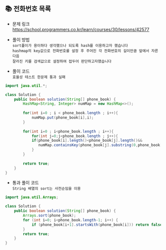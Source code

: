 
## 📚 전화번호 목록
- 문제 링크
  <br /> https://school.programmers.co.kr/learn/courses/30/lessons/42577
  
- 풀이 방법
  <br /> `sort풀이가 용이하다 생각했으나 되도록 hash를 이용하고자 했습니다`
  <br /> `hashmap의 key값으로 전화번호를 설정 후 주어진 각 전화번호의 길이만큼 앞에서 자른다음`
  <br /> `잘라진 키를 검색값으로 설정하여 접두어 판단하고자했습니다 `

- 풀이 코드
  <br /> `효율성 테스트 한문제 통과 실패`
```java
import java.util.*;

class Solution {
    public boolean solution(String[] phone_book) {
        HashMap<String, Integer> numMap = new HashMap<>();
        
        for(int i=0 ; i < phone_book.length ; i++){
            numMap.put(phone_book[i],i);
        }
        
        for(int i=0 ; i<phone_book.length ; i++){
            for(int j=0;j<phone_book.length ; j++){
            if(phone_book[i].length()<phone_book[j].length()&&
               numMap.containsKey(phone_book[j].substring(0,phone_book[i].length()))) return false;
            }
        }
        
        return true; 
    }
}
``` 
- 통과 풀이 코드
  <br /> `String 배열의 sort는 사전순임을 이용`
```java
import java.util.Arrays;

class Solution {
    public boolean solution(String[] phone_book) {
        Arrays.sort(phone_book);
        for (int i=0; i<phone_book.length-1; i++) {
            if (phone_book[i+1].startsWith(phone_book[i])) return false;
        }
        return true;
    }
}
``` 
